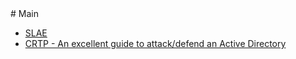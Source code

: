 <meta name="google-site-verification" content="r9LT2MQqjYqi7QxsF6TZp23RpOx_QU83NCnHqzR22Vs" />
# Main

  * [SLAE](/SLAE/Main.md)
  * [CRTP - An excellent guide to attack/defend an Active Directory](/CRTP/crtp.md)
